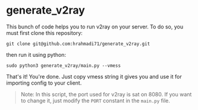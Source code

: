 # generate_v2ray
This bunch of code helps you to run v2ray on your server. To do so, you must first clone this repository:
```
git clone git@github.com:hrahmadi71/generate_v2ray.git
```
then run it using python:
```
sudo python3 generate_v2ray/main.py --vmess 
```
That's it! You're done. Just copy vmess string it gives you and use it for importing config to your client.

> Note: In this script, the port used for v2ray is sat on 8080. If you want to change it, just modify the `PORT` constant in the `main.py` file.

